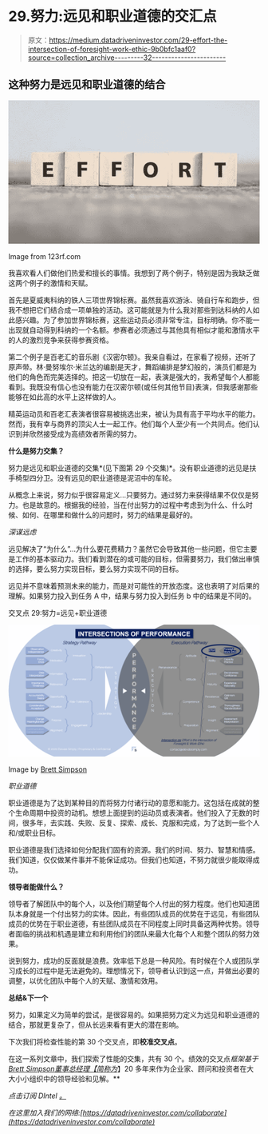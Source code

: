 # 29.努力:远见和职业道德的交汇点

> 原文：<https://medium.datadriveninvestor.com/29-effort-the-intersection-of-foresight-work-ethic-9b0bfc1aaf0?source=collection_archive---------32----------------------->

## 这种努力是远见和职业道德的结合

![](img/b80cd4eae06b3e3d2d513fb0377040cb.png)

Image from 123rf.com

我喜欢看人们做他们热爱和擅长的事情。我想到了两个例子，特别是因为我缺乏做这两个例子的激情和天赋。

首先是夏威夷科纳的铁人三项世界锦标赛。虽然我喜欢游泳、骑自行车和跑步，但我不想把它们结合成一项单独的活动。这可能就是为什么我对那些到达科纳的人如此感兴趣。为了参加世界锦标赛，这些运动员必须非常专注，目标明确。你不能一出现就自动得到科纳的一个名额。参赛者必须通过与其他具有相似才能和激情水平的人的激烈竞争来获得参赛资格。

第二个例子是百老汇的音乐剧《汉密尔顿》。我亲自看过，在家看了视频，还听了原声带。林·曼努埃尔·米兰达的编剧是天才，舞蹈编排是梦幻般的，演员们都是为他们的角色而完美选择的。把这一切放在一起，表演是强大的，我希望每个人都能看到。我既没有信心也没有能力在汉密尔顿(或任何其他节目)表演，但我感谢那些能够在如此高的水平上这样做的人。

精英运动员和百老汇表演者很容易被挑选出来，被认为具有高于平均水平的能力。然而，我有幸与商界的顶尖人士一起工作。他们每个人至少有一个共同点。他们认识到并欣然接受成为高绩效者所需的努力。

**什么是努力交集？**

努力是远见和职业道德的交集*(见下图第 29 个交集)*。没有职业道德的远见是扶手椅型四分卫。没有远见的职业道德是泥沼中的车轮。

从概念上来说，努力似乎很容易定义…只要努力。通过努力来获得结果不仅仅是努力。也是故意的。根据我的经验，当在付出努力的过程中考虑到为什么、什么时候、如何、在哪里和做什么的问题时，努力的结果是最好的。

*深谋远虑*

远见解决了“为什么”…为什么要花费精力？虽然它会导致其他一些问题，但它主要是工作的基本驱动力。我们看到潜在的或可能的目标，但需要努力，我们做出审慎的选择，要么努力实现目标，要么努力实现不同的目标。

远见并不意味着预测未来的能力，而是对可能性的开放态度。这也表明了对后果的理解。如果努力投入到任务 A 中，结果与努力投入到任务 b 中的结果是不同的。

交叉点 29:努力=远见+职业道德

![](img/42dd58584261e31ec5d22dbc8f6b52d6.png)

Image by [Brett Simpson](https://medium.com/u/191cf90a65d7?source=post_page-----9b0bfc1aaf0--------------------------------)

*职业道德*

职业道德是为了达到某种目的而将努力付诸行动的意愿和能力。这包括在成就的整个生命周期中投资的动机。想想上面提到的运动员或表演者。他们投入了无数的时间，很多年，去实践、失败、反复、探索、成长、克服和完成，为了达到一些个人和/或职业目标。

职业道德是我们选择如何分配我们固有的资源。我们的时间、努力、智慧和情感。我们知道，仅仅做某件事并不能保证成功。但我们也知道，不努力就很少能取得成功。

**领导者能做什么？**

领导者了解团队中的每个人，以及他们期望每个人付出的努力程度。他们也知道团队本身就是一个付出努力的实体。因此，有些团队成员的优势在于远见，有些团队成员的优势在于职业道德，有些团队成员在不同程度上同时具备这两种优势。领导者面临的挑战和机遇是建立和利用他们的团队来最大化每个人和整个团队的努力效果。

说到努力，成功的反面就是浪费。效率低下总是一种风险。有时候在个人或团队学习成长的过程中是无法避免的。理想情况下，领导者认识到这一点，并做出必要的调整，以优化团队中每个人的天赋、激情和效用。

**总结&下一个**

努力，如果定义为简单的尝试，是很容易的。如果把努力定义为远见和职业道德的结合，那就更复杂了，但从长远来看有更大的潜在影响。

下次我们将检查性能的第 30 个交叉点，即**校准交叉点**。

在这一系列文章中，我们探索了性能的交集，共有 30 个。绩效的交叉点*框架基于*[*Brett Simpson*](https://www.linkedin.com/in/brettjsimpson/)*[*董事总经理【简称为*](https://www.linkedin.com/company/elevatesimply/)*】20 多年来作为企业家、顾问和投资者在大大小小组织中的领导经验和见解。**

*点击订阅 DIntel [。](https://ddintel.datadriveninvestor.com/)*

*在这里加入我们的网络:[https://datadriveninvestor.com/collaborate](https://datadriveninvestor.com/collaborate)*